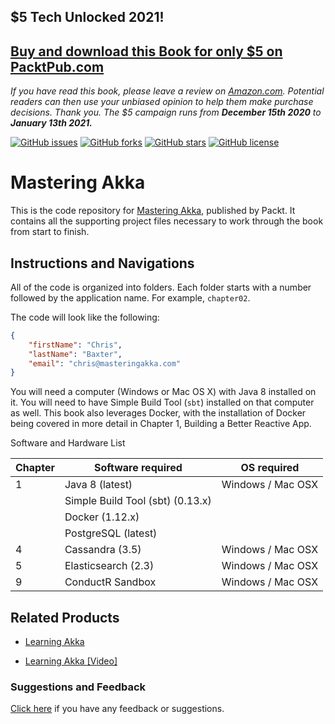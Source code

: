 ## $5 Tech Unlocked 2021!
[Buy and download this Book for only $5 on PacktPub.com](https://www.packtpub.com/product/mastering-akka/9781786465023)
-----
*If you have read this book, please leave a review on [Amazon.com](https://www.amazon.com/gp/product/1786465027).     Potential readers can then use your unbiased opinion to help them make purchase decisions. Thank you. The $5 campaign         runs from __December 15th 2020__ to __January 13th 2021.__*

[![GitHub issues](https://img.shields.io/github/issues/PacktPublishing/R-Data-Structures-and-Algorithms.svg)](https://github.com/PacktPublishing/R-Data-Structures-and-Algorithms/issues)   [![GitHub forks](https://img.shields.io/github/forks/PacktPublishing/R-Data-Structures-and-Algorithms.svg)](https://github.com/PacktPublishing/R-Data-Structures-and-Algorithms/network)   [![GitHub stars](https://img.shields.io/github/stars/PacktPublishing/R-Data-Structures-and-Algorithms.svg)](https://github.com/PacktPublishing/R-Data-Structures-and-Algorithms/stargazers)   [![GitHub license](https://img.shields.io/badge/license-MIT-blue.svg)](https://raw.githubusercontent.com/PacktPublishing/R-Data-Structures-and-Algorithms/master/License)

# Mastering Akka

This is the code repository for [Mastering Akka](https://www.packtpub.com/application-development/mastering-akka?utm_source=Github&utm_medium=Repository&utm_campaign=9781786465023), published by Packt. It contains all the supporting project files necessary to work through the book from start to finish.

## Instructions and Navigations

All of the code is organized into folders. Each folder starts with a number followed by the application name. For example, `chapter02`.

The code will look like the following:
```json
{
    "firstName": "Chris",
    "lastName": "Baxter",
    "email": "chris@masteringakka.com"
}
```

You will need a computer (Windows or Mac OS X) with Java 8 installed on it. You will need
to have Simple Build Tool (`sbt`) installed on that computer as well. This book also leverages
Docker, with the installation of Docker being covered in more detail in Chapter 1, Building
a Better Reactive App.

Software and Hardware List

| Chapter  | Software required                  | OS required                       |
| -------- | -----------------------------------| ----------------------------------|
| 1        | Java 8 (latest)                    | Windows / Mac OSX                 |
|          | Simple Build Tool (sbt) (0.13.x)   |                                   |
|          | Docker (1.12.x)                    |                                   |
|          | PostgreSQL (latest)                |                                   |
| 4        | Cassandra (3.5)                    | Windows / Mac OSX                 |
| 5        | Elasticsearch (2.3)                | Windows / Mac OSX                 |
| 9        | ConductR Sandbox                   | Windows / Mac OSX                 |

## Related Products

* [Learning Akka](https://www.packtpub.com/application-development/learning-akka?utm_source=Github&utm_medium=Repository&utm_campaign=9781784393007)

* [Learning Akka [Video]](https://www.packtpub.com/application-development/learning-akka-video?utm_source=Github&utm_medium=Repository&utm_campaign=9781784391836)

### Suggestions and Feedback

[Click here](https://docs.google.com/forms/d/e/1FAIpQLSe5qwunkGf6PUvzPirPDtuy1Du5Rlzew23UBp2S-P3wB-GcwQ/viewform) if you have any feedback or suggestions.
